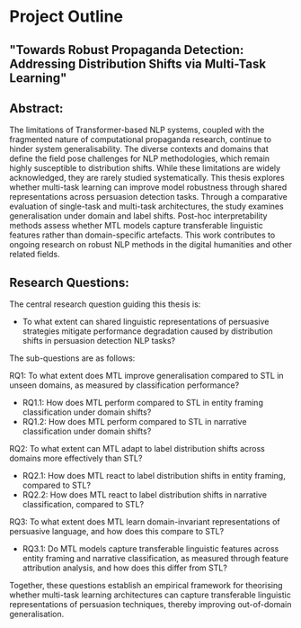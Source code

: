 # Project Outline

## "Towards Robust Propaganda Detection: Addressing Distribution Shifts via Multi-Task Learning"

## Abstract:

The limitations of Transformer-based NLP systems, coupled with the fragmented nature of computational propaganda research, continue to hinder system generalisability. The diverse contexts and domains that define the field pose challenges for NLP methodologies, which remain highly susceptible to distribution shifts. While these limitations are widely acknowledged, they are rarely studied systematically. This thesis explores whether multi-task learning can improve model robustness through shared representations across persuasion detection tasks. Through a comparative evaluation of single-task and multi-task architectures, the study examines generalisation under domain and label shifts. Post-hoc interpretability methods assess whether MTL models capture transferable linguistic features rather than domain-specific artefacts. This work contributes to ongoing research on robust NLP methods in the digital humanities and other related fields.

## Research Questions:

The central research question guiding this thesis is: 

- To what extent can shared linguistic representations of persuasive strategies mitigate performance degradation caused by distribution shifts in persuasion detection NLP tasks?

The sub-questions are as follows:

RQ1: To what extent does MTL improve generalisation compared to STL in unseen domains, as measured by classification performance?
- RQ1.1: How does MTL perform compared to STL in entity framing classification under domain shifts?
- RQ1.2: How does MTL perform compared to STL in narrative classification under domain shifts?
  
RQ2: To what extent can MTL adapt to label distribution shifts across domains more effectively than STL?
- RQ2.1: How does MTL react to label distribution shifts in entity framing, compared to STL?
- RQ2.2: How does MTL react to label distribution shifts in narrative classification, compared to STL?

RQ3: To what extent does MTL learn domain-invariant representations of persuasive language, and how does this compare to STL?
- RQ3.1: Do MTL models capture transferable linguistic features across entity framing and narrative classification, as measured through feature attribution analysis, and how does this differ from STL?


Together, these questions establish an empirical framework for theorising whether multi-task learning architectures can capture transferable linguistic representations of persuasion techniques, thereby improving out-of-domain generalisation.



